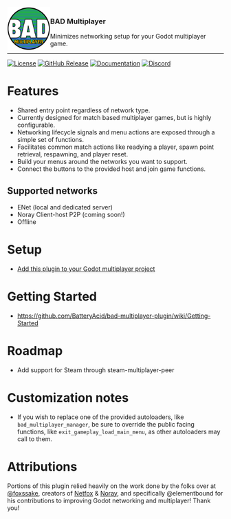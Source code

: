 <img src="./icon.png" align="left" width="100px"/>

### BAD Multiplayer
Minimizes networking setup for your Godot multiplayer game. 

<hr>

[![License](https://img.shields.io/github/license/BatteryAcid/bad-multiplayer-plugin)](https://github.com/BatteryAcid/bad-multiplayer-plugin/blob/main/LICENSE.md)
[![GitHub Release](https://img.shields.io/github/v/release/BatteryAcid/bad-multiplayer-plugin)](https://github.com/BatteryAcid/bad-multiplayer-plugin/releases)
[![Documentation](https://img.shields.io/badge/Docs-github.io-blue)](https://github.com/BatteryAcid/bad-multiplayer-plugin/wiki/Usage-Instructions)
[![Discord](https://img.shields.io/discord/1253434107656933447?logo=discord&label=Discord)](https://discord.gg/SFFW32FUgm)


# Features
- Shared entry point regardless of network type.
- Currently designed for match based multiplayer games, but is highly configurable.
- Networking lifecycle signals and menu actions are exposed through a simple set of functions.
- Facilitates common match actions like readying a player, spawn point retrieval, respawning, and player reset.
- Build your menus around the networks you want to support.
- Connect the buttons to the provided host and join game functions.

## Supported networks
- ENet (local and dedicated server)
- Noray Client-host P2P (coming soon!)
- Offline 

# Setup

- [Add this plugin to your Godot multiplayer project](https://godotengine.org/asset-library/asset/4123)

# Getting Started

- https://github.com/BatteryAcid/bad-multiplayer-plugin/wiki/Getting-Started

# Roadmap

- Add support for Steam through steam-multiplayer-peer

# Customization notes

- If you wish to replace one of the provided autoloaders, like `bad_multiplayer_manager`, be sure
to override the public facing functions, like `exit_gameplay_load_main_menu`, as other autoloaders
may call to them.

# Attributions

Portions of this plugin relied heavily on the work done by the folks over at [@foxssake](https://github.com/foxssake), creators of [Netfox](https://github.com/foxssake/netfox) & [Noray](https://github.com/foxssake/noray), and specifically @elementbound for his contributions to improving Godot networking and multiplayer! Thank you!
